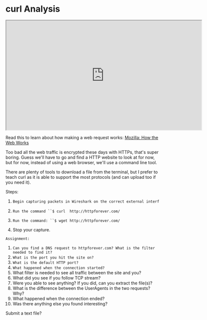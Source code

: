 # curl Analysis

<iframe allowfullscreen height="360" src="https://www.youtube.com/embed/dvWNeEcs96c?wmode=opaque" width="640"></iframe>  

Read this to learn about how making a web request works: [Mozilla: How
the Web
Works](https://developer.mozilla.org/en-US/docs/Learn/Getting_started_with_the_web/How_the_Web_works)

Too bad all the web traffic is encrypted these days with HTTPs, that's
super boring. Guess we'll have to go and find a HTTP website to look at
for now, but for now, instead of using a web browser, we'll use a
command line tool.

There are plenty of tools to download a file from the terminal, but I
prefer to teach curl as it is able to support the most protocols (and
can upload too if you need it). 

Steps:

1.  ``` default
    Begin capturing packets in Wireshark on the correct external interface
    ```

2.  `Run the command ``$ curl  http://httpforever.com/`

3.  `Run the command: ``$ wget http://httpforever.com/`

4.  Stop your capture.

`Assignment:`

1.  `Can you find a DNS request to httpforever.com? What is the filter needed to find it?`
2.  `What is the port you hit the site on?`
3.  `What is the default HTTP port?`
4.  `What happened when the connection started?`
5.  What filter is needed to see all traffic between the site and you?
6.  What did you see if you follow TCP stream?
7.  Were you able to see anything? If you did, can you extract the
    file(s)?
8.  What is the difference between the UserAgents in the two requests?
    Why?
9.  What happened when the connection ended?
10. Was there anything else you found interesting? 

Submit a text file?
